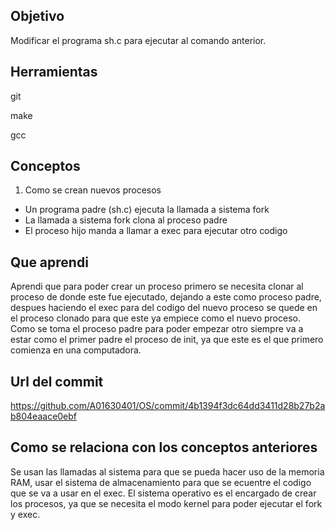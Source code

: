 ## Objetivo
Modificar el programa sh.c para ejecutar al comando anterior.

## Herramientas
git

make

gcc

## Conceptos
1) Como se crean nuevos procesos
+ Un programa padre (sh.c) ejecuta la llamada a sistema fork
+ La llamada a sistema fork clona al proceso padre
+ El proceso hijo manda a llamar a exec para ejecutar otro codigo

## Que aprendi
Aprendi que para poder crear un proceso primero se necesita clonar al proceso de donde este fue ejecutado, dejando a este como proceso padre, despues haciendo el exec para del codigo del nuevo proceso se quede en el proceso clonado para que este ya empiece como el nuevo proceso. Como se toma el proceso padre para poder empezar otro siempre va a estar como el primer padre el proceso de init, ya que este es el que primero comienza en una computadora.

## Url del commit
https://github.com/A01630401/OS/commit/4b1394f3dc64dd3411d28b27b2ab804eaace0ebf

## Como se relaciona con los conceptos anteriores
Se usan las llamadas al sistema para que se pueda hacer uso de la memoria RAM, usar el sistema de almacenamiento para que se ecuentre el codigo que se va a usar en el exec.
El sistema operativo es el encargado de crear los procesos, ya que se necesita el modo kernel para poder ejecutar el fork y exec.
